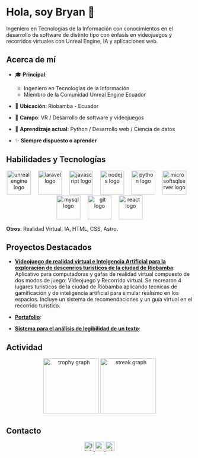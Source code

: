 # Hola, soy Bryan 👋

<p align="left">Ingeniero en Tecnologías de la Información con conocimientos en el desarrollo de software de distinto tipo con énfasis en videojuegos y recorridos virtuales con Unreal Engine, IA y aplicaciones web.</p>

## Acerca de mí

- 🎓 **Principal**: 
    - Ingeniero en Tecnologías de la Información
    - Miembro de la Comunidad Unreal Engine Ecuador

- 📍 **Ubicación**: Riobamba - Ecuador
- 💼 **Campo**: VR / Desarrollo de software y videojuegos
- 🌱 **Aprendizaje actual**: Python / Desarrollo web / Ciencia de datos

- ✨ **Siempre dispuesto o aprender**

## Habilidades y Tecnologías

<div align="center">
  <img src="https://cdn.jsdelivr.net/gh/devicons/devicon/icons/unrealengine/unrealengine-original-wordmark.svg" height="64" alt="unrealengine logo"  />
  <img width="12" />
  <img src="https://cdn.jsdelivr.net/gh/devicons/devicon/icons/laravel/laravel-original.svg" height="64" alt="laravel logo"  />
  <img width="12" />
  <img src="https://cdn.jsdelivr.net/gh/devicons/devicon/icons/javascript/javascript-original.svg" height="64" alt="javascript logo"  />
  <img width="12" />
  <img src="https://cdn.jsdelivr.net/gh/devicons/devicon/icons/nodejs/nodejs-plain-wordmark.svg" height="64" alt="nodejs logo"  />
  <img width="12" />  
  <img src="https://skillicons.dev/icons?i=py" height="64" alt="python logo"  />
  <img width="12" />
  <img src="https://cdn.jsdelivr.net/gh/devicons/devicon/icons/microsoftsqlserver/microsoftsqlserver-plain-wordmark.svg" height="64" alt="microsoftsqlserver logo"  />
  <img width="12" />
  <img src="https://cdn.jsdelivr.net/gh/devicons/devicon/icons/mysql/mysql-original.svg" height="64" alt="mysql logo"  />
  <img width="12" />
  <img src="https://cdn.jsdelivr.net/gh/devicons/devicon/icons/git/git-original.svg" height="64" alt="git logo"  />
  <img width="12" />
  <img src="https://cdn.jsdelivr.net/gh/devicons/devicon/icons/react/react-original.svg" height="64" alt="react logo"  />
</div>

<div>
    <p> <strong>Otros</strong>: Realidad Virtual, IA, HTML, CSS, Astro.</p>
</div>




## Proyectos Destacados

- **[Videojuego de realidad virtual e Inteigencia Artificial para la exploración de descenrios turisticos de la ciudad de Riobamba](https://youtu.be/3J5ZmO6B_2A)**: Aplicativo para computadoras y gafas de realidad virtual compuesto de dos modos de juego: Videojuego y Recorrido virtual. Se recrearon 4 lugares turisticos de la ciudad de Riobamba aplicando tecnicas de gamificación y de inteligencia artificial para simular realismo en los espacios. Incluye un sistema de recomendaciones y un guía virtual en el recorrido turistico.

- **[Portafolio]()**:

- **[Sistema para el análisis de legibilidad de un texto]()**:
  
<!-- - **[Nombre del Proyecto 2](https://github.com/ibsenseijas7/proyecto2)**: Breve descripción del proyecto. -->  


## Actividad

<div align="center">
 
  <img src="https://github-profile-trophy.vercel.app?username=BryanGuapulema&theme=dracula&column=-1&row=1&margin-w=8&margin-h=8&no-bg=false&no-frame=false&order=4" height="150" alt="trophy graph"  />
 <img src="https://streak-stats.demolab.com?user=BryanGuapulema&locale=en&mode=daily&theme=dracula&hide_border=false&border_radius=5&order=3" height="150" alt="streak graph"  />
</div>

## Contacto

<div align="center">
  <a href="https://www.linkedin.com/in/bryan-guapulema-91165226b" target="_blank">
    <img src="https://img.shields.io/static/v1?message=LinkedIn&logo=linkedin&label=&color=0077B5&logoColor=white&labelColor=&style=for-the-badge" height="25" alt="linkedin logo"  />
  </a>
  <a href="mailto:bryan19012003@gmail.com" target="_blank">
    <img src="https://img.shields.io/static/v1?message=Gmail&logo=gmail&label=&color=D14836&logoColor=white&labelColor=&style=for-the-badge" height="25" alt="gmail logo"  />
  </a>
  <a href="https://wa.me/593987613597" target="_blank">
    <img src="https://img.shields.io/static/v1?message=Whatsapp&logo=whatsapp&label=&color=25D366&logoColor=white&labelColor=&style=for-the-badge" height="25" alt="whatsapp logo"  />
  </a>
</div>



<!--
<picture>
  <source media="(prefers-color-scheme: dark)" srcset="https://gitlab.com/[BryanGuapulema]/[BryanGuapulema]/-/raw/main/output/pacman-contribution-graph-dark.svg">
  <source media="(prefers-color-scheme: light)" srcset="https://gitlab.com/[BryanGuapulema]/[BryanGuapulema]/-/raw/main/output/pacman-contribution-graph-light.svg">
  <img alt="pacman contribution graph" src="https://gitlab.com/[BryanGuapulema]/[BryanGuapulema]/-/raw/main/output/pacman-contribution-graph-light.svg">
</picture>

![ GitHub stats](https://github-readme-stats.vercel.app/api?username=BryanGuapulema&show_icons=true&theme=radical)
![Top Langs](https://github-readme-stats.vercel.app/api/top-langs/?username=BryanGuapulema&layout=compact)


-->
